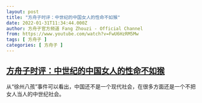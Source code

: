 ```yaml
---
layout: post
title: "方舟子时评：中世纪的中国女人的性命不如猴"
date: 2022-01-31T11:34:44.000Z
author: 方舟子官方频道 Fang Zhouzi - Official Channel
from: https://www.youtube.com/watch?v=FwU6HzRM5Mw
tags: [ 方舟子 ]
categories: [ 方舟子 ]
---
```

<!--1643628884000-->
[方舟子时评：中世纪的中国女人的性命不如猴](https://www.youtube.com/watch?v=FwU6HzRM5Mw)
------

<div>
从“徐州八孩”事件可以看出，中国还不是一个现代社会，在很多方面还是一个不把女人当人的中世纪社会。
</div>

